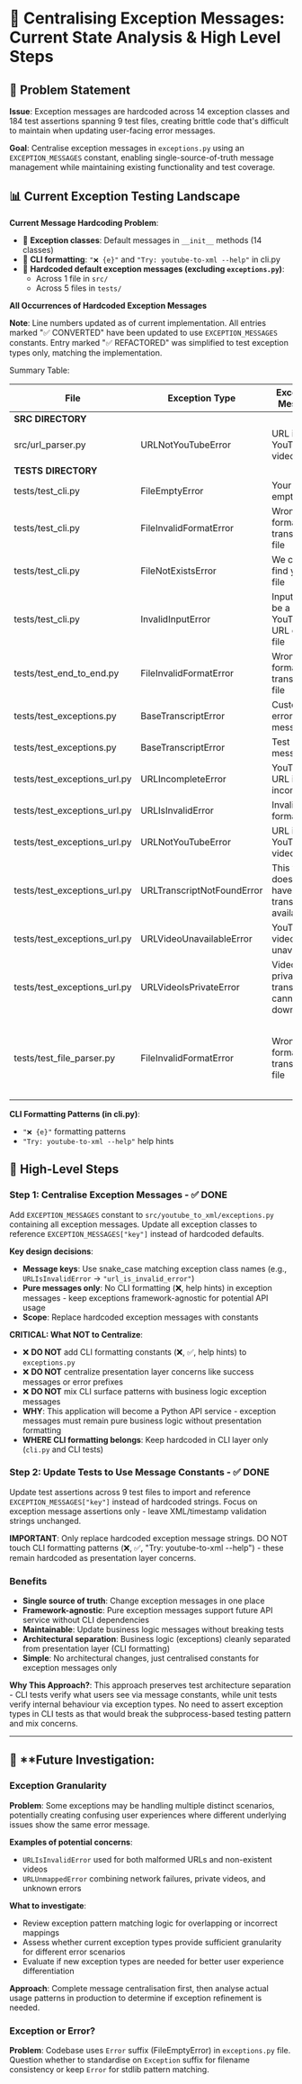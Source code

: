 # 🧠 **Centralising Exception Messages: Current State Analysis & High Level Steps**

## 🎯 **Problem Statement**

**Issue**: Exception messages are hardcoded across 14 exception classes and 184 test assertions spanning 9 test files, creating brittle code that's difficult to maintain when updating user-facing error messages.

**Goal**: Centralise exception messages in `exceptions.py` using an `EXCEPTION_MESSAGES` constant, enabling single-source-of-truth message management while maintaining existing functionality and test coverage.


## 📊 **Current Exception Testing Landscape**

**Current Message Hardcoding Problem**:
- 📍 **Exception classes**: Default messages in `__init__` methods (14 classes)
- 📍 **CLI formatting**: `"❌ {e}"` and `"Try: youtube-to-xml --help"` in cli.py
- 📍 **Hardcoded default exception messages (excluding `exceptions.py`)**:
   - Across 1 file in `src/`
   - Across 5 files in `tests/`

**All Occurrences of Hardcoded Exception Messages**

**Note**: Line numbers updated as of current implementation. All entries marked "✅ CONVERTED" have been updated to use `EXCEPTION_MESSAGES` constants. Entry marked "✅ REFACTORED" was simplified to test exception types only, matching the implementation.

Summary Table:

| File | Exception Type | Exception Message | Current Lines | Status |
|---|---|---|---|---|
| **SRC DIRECTORY** | | | | |
| src/url_parser.py | URLNotYouTubeError | URL is not a YouTube video | 317 | ✅ **UPDATED** *(docstring simplified)* |
| **TESTS DIRECTORY** | | | | |
| tests/test_cli.py | FileEmptyError | Your file is empty | 175 | ✅ **CONVERTED** |
| tests/test_cli.py | FileInvalidFormatError | Wrong format in transcript file | 187 | ✅ **CONVERTED** |
| tests/test_cli.py | FileNotExistsError | We couldn't find your file | 163 | ✅ **CONVERTED** |
| tests/test_cli.py | InvalidInputError | Input must be a YouTube URL or .txt file | [123, 137, 149] | ✅ **CONVERTED** |
| tests/test_end_to_end.py | FileInvalidFormatError | Wrong format in transcript file | 137 | ✅ **CONVERTED** |
| tests/test_exceptions.py | BaseTranscriptError | Custom error message | 36 | *(test case - leave as-is)* |
| tests/test_exceptions.py | BaseTranscriptError | Test message | 42 | *(test case - leave as-is)* |
| tests/test_exceptions_url.py | URLIncompleteError | YouTube URL is incomplete | 57 | ✅ **CONVERTED** |
| tests/test_exceptions_url.py | URLIsInvalidError | Invalid URL format | 67 | ✅ **CONVERTED** |
| tests/test_exceptions_url.py | URLNotYouTubeError | URL is not a YouTube video | 40 | ✅ **CONVERTED** |
| tests/test_exceptions_url.py | URLTranscriptNotFoundError | This video doesn't have a transcript available | 97 | ✅ **CONVERTED** |
| tests/test_exceptions_url.py | URLVideoUnavailableError | YouTube video unavailable | 76 | ✅ **CONVERTED** |
| tests/test_exceptions_url.py | URLVideoIsPrivateError | Video is private and transcript cannot be downloaded | 84 | ✅ **CONVERTED** |
| tests/test_file_parser.py | FileInvalidFormatError | Wrong format in transcript file | N/A | ✅ **REFACTORED** *(tests exception types only - matches simplified implementation)* |

**CLI Formatting Patterns (in cli.py)**:
- `"❌ {e}"` formatting patterns
- `"Try: youtube-to-xml --help"` help hints


## 🚀 **High-Level Steps**

### **Step 1: Centralise Exception Messages** - ✅ **DONE**
Add `EXCEPTION_MESSAGES` constant to `src/youtube_to_xml/exceptions.py` containing all exception messages. Update all exception classes to reference `EXCEPTION_MESSAGES["key"]` instead of hardcoded defaults.

**Key design decisions**:
- **Message keys**: Use snake_case matching exception class names (e.g., `URLIsInvalidError` → `"url_is_invalid_error"`)
- **Pure messages only**: No CLI formatting (❌, help hints) in exception messages - keep exceptions framework-agnostic for potential API usage
- **Scope**: Replace hardcoded exception messages with constants

**CRITICAL: What NOT to Centralize**:
- ❌ **DO NOT** add CLI formatting constants (❌, ✅, help hints) to `exceptions.py`
- ❌ **DO NOT** centralize presentation layer concerns like success messages or error prefixes
- ❌ **DO NOT** mix CLI surface patterns with business logic exception messages
- **WHY**: This application will become a Python API service - exception messages must remain pure business logic without presentation formatting
- **WHERE CLI formatting belongs**: Keep hardcoded in CLI layer only (`cli.py` and CLI tests)

### **Step 2: Update Tests to Use Message Constants** - ✅ **DONE**
Update test assertions across 9 test files to import and reference `EXCEPTION_MESSAGES["key"]` instead of hardcoded strings. Focus on exception message assertions only - leave XML/timestamp validation strings unchanged.

**IMPORTANT**: Only replace hardcoded exception message strings. DO NOT touch CLI formatting patterns (❌, ✅, "Try: youtube-to-xml --help") - these remain hardcoded as presentation layer concerns.

### **Benefits**
- **Single source of truth**: Change exception messages in one place
- **Framework-agnostic**: Pure exception messages support future API service without CLI dependencies
- **Maintainable**: Update business logic messages without breaking tests
- **Architectural separation**: Business logic (exceptions) cleanly separated from presentation layer (CLI formatting)
- **Simple**: No architectural changes, just centralised constants for exception messages only

**Why This Approach?**: This approach preserves test architecture separation - CLI tests verify what users see via message constants, while unit tests verify internal behaviour via exception types. No need to assert exception types in CLI tests as that would break the subprocess-based testing pattern and mix concerns.

---

## 🔬 **Future Investigation: 

### **Exception Granularity**

**Problem**: Some exceptions may be handling multiple distinct scenarios, potentially creating confusing user experiences where different underlying issues show the same error message.

**Examples of potential concerns**:
- `URLIsInvalidError` used for both malformed URLs and non-existent videos
- `URLUnmappedError` combining network failures, private videos, and unknown errors

**What to investigate**:
- Review exception pattern matching logic for overlapping or incorrect mappings
- Assess whether current exception types provide sufficient granularity for different error scenarios
- Evaluate if new exception types are needed for better user experience differentiation

**Approach**: Complete message centralisation first, then analyse actual usage patterns in production to determine if exception refinement is needed.

### **Exception or Error?**

**Problem**: Codebase uses `Error` suffix (FileEmptyError) in `exceptions.py` file. Question whether to standardise on `Exception` suffix for filename consistency or keep `Error` for stdlib pattern matching.